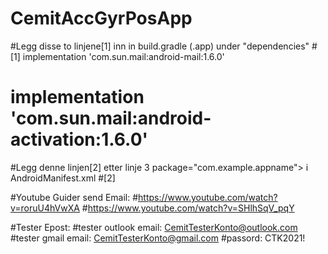 # CemitAccGyrPosApp
#Legg disse to linjene[1] inn in build.gradle (.app) under "dependencies"
#[1] implementation 'com.sun.mail:android-mail:1.6.0'
#   implementation 'com.sun.mail:android-activation:1.6.0'

#Legg denne linjen[2] etter linje 3 package="com.example.appname"> i AndroidManifest.xml
#[2] <uses-permission android:name="android.permission.INTERNET"></uses-permission>

#Youtube Guider send Email:
#https://www.youtube.com/watch?v=roruU4hVwXA
#https://www.youtube.com/watch?v=SHlhSqV_pqY

#Tester Epost:
#tester outlook email:  CemitTesterKonto@outlook.com
#tester gmail email: CemitTesterKonto@gmail.com
#passord: CTK2021!





